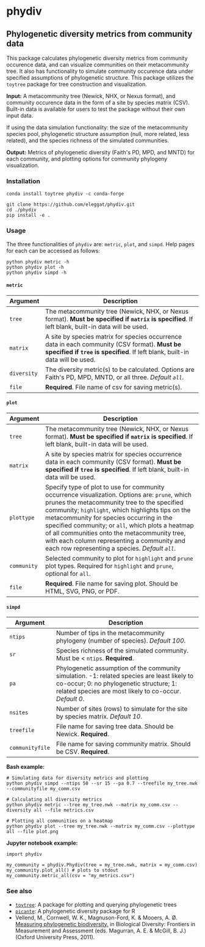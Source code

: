 # phydiv
## Phylogenetic diversity metrics from community data

This package calculates phylogenetic diversity metrics from community occurence data, and can visualize communities on their metacommunity tree. It also has functionality to simulate community occurence data under specified assumptions of phylogenetic structure. This package utilizes the `toytree` package for tree construction and visualization.

**Input:**
A metacommunity tree (Newick, NHX, or Nexus format), and community occurence data in the form of a site by species matrix (CSV). Built-in data is available for users to test the package without their own input data.

If using the data simulation functionality: the size of the metacommunity species pool, phylogenetic structure assumption (null, more related, less related), and the species richness of the simulated communities.

**Output:** 
Metrics of phylogenetic diversity (Faith's PD, MPD, and MNTD) for each community, and plotting options for community phylogeny visualization.

### Installation
`conda install toytree phydiv -c conda-forge`

```
git clone https://github.com/eleggat/phydiv.git
cd ./phydiv
pip install -e .
```

### Usage
The three functionalities of `phydiv` are: `metric`, `plot`, and `simpd`. Help pages for each can be accessed as follows:
```
python phydiv metric -h
python phydiv plot -h
python phydiv simpd -h
```

#### `metric`
|Argument|Description|
|--------|-----------|
|`tree`|The metacommunity tree (Newick, NHX, or Nexus format). **Must be specified if `matrix` is specified**. If left blank, built-in data will be used.|
|`matrix`|A site by species matrix for species occurrence data in each community (CSV format). **Must be specified if `tree` is specified**. If left blank, built-in data will be used.|
|`diversity`|The diversity metric(s) to be calculated. Options are Faith's PD, MPD, MNTD, or all three. *Default `all`*.|
|`file`|**Required**. File name of csv for saving metric(s).|


#### `plot`
|Argument|Description|
|--------|-----------|
|`tree`|The metacommunity tree (Newick, NHX, or Nexus format). **Must be specified if `matrix` is specified**. If left blank, built-in data will be used.|
|`matrix`|A site by species matrix for species occurrence data in each community (CSV format). **Must be specified if `tree` is specified**. If left blank, built-in data will be used.|
|`plottype`|Specify type of plot to use for community occurrence visualization. Options are: `prune`, which prunes the metacommunity tree to the specified community; `highlight`, which highlights tips on the metacommunity for species occurring in the specified community; or `all`, which plots a heatmap of all communities onto the metacommunity tree, with each column representing a community and each row representing a species. *Default `all`*.|
|`community`|Selected community to plot for `highlight` and `prune` plot types. Required for `highlight` and `prune`, optional for `all`.|
|`file`|**Required**. File name for saving plot. Should be HTML, SVG, PNG, or PDF.|


#### `simpd`
|Argument|Description|
|--------|-----------|
|`ntips`|Number of tips in the metacommunity phylogeny (number of species). *Default 100*.|
|`sr`|Species richness of the simulated community. Must be < `ntips`. **Required**.|
|`pa`|Phylogenetic assumption of the community simulation. -1: related species are least likely to co-occur; 0: no phylogenetic structure; 1: related species are most likely to co-occur. *Default 0*.|
|`nsites`|Number of sites (rows) to simulate for the site by species matrix. *Default 10*.|
|`treefile`|File name for saving tree data. Should be Newick. **Required**.|
|`communityfile`|File name for saving community matrix. Should be CSV. **Required**.|


**Bash example:**
```
# Simulating data for diversity metrics and plotting
python phydiv simpd --ntips 50 --sr 15 --pa 0.7 --treefile my_tree.nwk --communityfile my_comm.csv

# Calculating all diversity metrics
python phydiv metric --tree my_tree.nwk --matrix my_comm.csv --diversity all --file metrics.csv

# Plotting all communities on a heatmap
python phydiv plot --tree my_tree.nwk --matrix my_comm.csv --plottype all --file plot.png

```

**Jupyter notebook example:**
```
import phydiv

my_community = phydiv.Phydiv(tree = my_tree.nwk, matrix = my_comm.csv)
my_community.plot_all() # plots to stdout
my_community.metric_all(csv = "my_metrics.csv")
```


### See also
- [`toytree`](https://github.com/eaton-lab/toytree): A package for plotting and querying phylogenetic trees
- [`picante`](https://github.com/skembel/picante): A phylogenetic diversity package for R
- Vellend, M., Cornwell, W. K., Magnuson-Ford, K. & Mooers, A. Ø. [Measuring phylogenetic biodiversity.](http://balsas-nahuatl.org/barcoding-electronic-docs/Vellend-et-al_Measuring-phylogenetic-diversity_2011_bookchap%5B1%5D.pdf) in Biological Diversity: Frontiers in Measurement and Assessment (eds. Magurran, A. E. & McGill, B. J.) (Oxford University Press, 2011).
